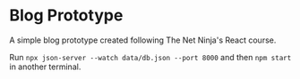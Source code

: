 # Blog Prototype

A simple blog prototype created following The Net Ninja's React course.

Run `npx json-server --watch data/db.json --port 8000` and then `npm start` in another terminal.